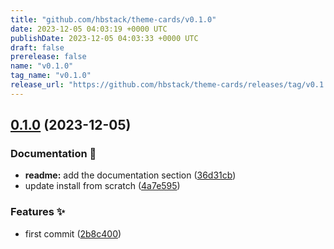 ```yaml
---
title: "github.com/hbstack/theme-cards/v0.1.0"
date: 2023-12-05 04:03:19 +0000 UTC
publishDate: 2023-12-05 04:03:33 +0000 UTC
draft: false
prerelease: false
name: "v0.1.0"
tag_name: "v0.1.0"
release_url: "https://github.com/hbstack/theme-cards/releases/tag/v0.1.0"
---
```


## [0.1.0](https://github.com/hbstack/theme-cards/compare/v0.0.1...v0.1.0) (2023-12-05)


### Documentation 📝

* **readme:** add the documentation section ([36d31cb](https://github.com/hbstack/theme-cards/commit/36d31cb6bca8374574a85f46f4a642f06faf526c))
* update install from scratch ([4a7e595](https://github.com/hbstack/theme-cards/commit/4a7e595080a2486e7e9d9a2c071a0a0c9976fbb2))


### Features ✨

* first commit ([2b8c400](https://github.com/hbstack/theme-cards/commit/2b8c40009a50e405834337a23e581a8d1d7dd8ab))
